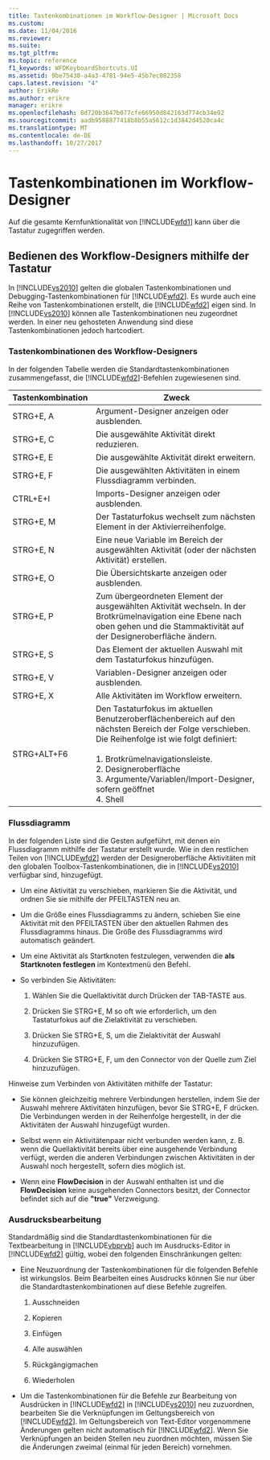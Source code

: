 ```yaml
---
title: Tastenkombinationen im Workflow-Designer | Microsoft Docs
ms.custom: 
ms.date: 11/04/2016
ms.reviewer: 
ms.suite: 
ms.tgt_pltfrm: 
ms.topic: reference
f1_keywords: WFDKeyboardShortcuts.UI
ms.assetid: 9be75438-a4a3-4781-94e5-45b7ec082358
caps.latest.revision: "4"
author: ErikRe
ms.author: erikre
manager: erikre
ms.openlocfilehash: 8d720b3647b077cfe66950d842163d774cb34e92
ms.sourcegitcommit: aadb9588877418b8b55a5612c1d3842d4520ca4c
ms.translationtype: MT
ms.contentlocale: de-DE
ms.lasthandoff: 10/27/2017
---
```

# <a name="keyboard-shortcuts-in-the-workflow-designer"></a>Tastenkombinationen im Workflow-Designer
Auf die gesamte Kernfunktionalität von [!INCLUDE[wfd1](../workflow-designer/includes/wfd1_md.md)] kann über die Tastatur zugegriffen werden.  
  
## <a name="navigating-the-workflow-designer-using-the-keyboard"></a>Bedienen des Workflow-Designers mithilfe der Tastatur  
 In [!INCLUDE[vs2010](../misc/includes/vs2010_md.md)] gelten die globalen Tastenkombinationen und Debugging-Tastenkombinationen für [!INCLUDE[wfd2](../workflow-designer/includes/wfd2_md.md)]. Es wurde auch eine Reihe von Tastenkombinationen erstellt, die [!INCLUDE[wfd2](../workflow-designer/includes/wfd2_md.md)] eigen sind. In [!INCLUDE[vs2010](../misc/includes/vs2010_md.md)] können alle Tastenkombinationen neu zugeordnet werden. In einer neu gehosteten Anwendung sind diese Tastenkombinationen jedoch hartcodiert.  
  
### <a name="workflow-designer-keyboard-shortcuts"></a>Tastenkombinationen des Workflow-Designers  
 In der folgenden Tabelle werden die Standardtastenkombinationen zusammengefasst, die [!INCLUDE[wfd2](../workflow-designer/includes/wfd2_md.md)]-Befehlen zugewiesenen sind.  
  
|Tastenkombination|Zweck|  
|--------------|-------------|  
|STRG+E, A|Argument-Designer anzeigen oder ausblenden.|  
|STRG+E, C|Die ausgewählte Aktivität direkt reduzieren.|  
|STRG+E, E|Die ausgewählte Aktivität direkt erweitern.|  
|STRG+E, F|Die ausgewählten Aktivitäten in einem Flussdiagramm verbinden.|  
|CTRL+E+I|Imports-Designer anzeigen oder ausblenden.|  
|STRG+E, M|Der Tastaturfokus wechselt zum nächsten Element in der Aktivierreihenfolge.|  
|STRG+E, N|Eine neue Variable im Bereich der ausgewählten Aktivität (oder der nächsten Aktivität) erstellen.|  
|STRG+E, O|Die Übersichtskarte anzeigen oder ausblenden.|  
|STRG+E, P|Zum übergeordneten Element der ausgewählten Aktivität wechseln. In der Brotkrümelnavigation eine Ebene nach oben gehen und die Stammaktivität auf der Designeroberfläche ändern.|  
|STRG+E, S|Das Element der aktuellen Auswahl mit dem Tastaturfokus hinzufügen.|  
|STRG+E, V|Variablen-Designer anzeigen oder ausblenden.|  
|STRG+E, X|Alle Aktivitäten im Workflow erweitern.|  
|STRG+ALT+F6|Den Tastaturfokus im aktuellen Benutzeroberflächenbereich auf den nächsten Bereich der Folge verschieben. Die Reihenfolge ist wie folgt definiert:<br /><br /> 1.  Brotkrümelnavigationsleiste.<br />2.  Designeroberfläche<br />3.  Argumente/Variablen/Import-Designer, sofern geöffnet<br />4.  Shell|  
  
### <a name="flowchart"></a>Flussdiagramm  
 In der folgenden Liste sind die Gesten aufgeführt, mit denen ein Flussdiagramm mithilfe der Tastatur erstellt wurde. Wie in den restlichen Teilen von [!INCLUDE[wfd2](../workflow-designer/includes/wfd2_md.md)] werden der Designeroberfläche Aktivitäten mit den globalen Toolbox-Tastenkombinationen, die in [!INCLUDE[vs2010](../misc/includes/vs2010_md.md)] verfügbar sind, hinzugefügt.  
  
-   Um eine Aktivität zu verschieben, markieren Sie die Aktivität, und ordnen Sie sie mithilfe der PFEILTASTEN neu an.  
  
-   Um die Größe eines Flussdiagramms zu ändern, schieben Sie eine Aktivität mit den PFEILTASTEN über den aktuellen Rahmen des Flussdiagramms hinaus. Die Größe des Flussdiagramms wird automatisch geändert.  
  
-   Um eine Aktivität als Startknoten festzulegen, verwenden die **als Startknoten festlegen** im Kontextmenü den Befehl.  
  
-   So verbinden Sie Aktivitäten:  
  
    1.  Wählen Sie die Quellaktivität durch Drücken der TAB-TASTE aus.  
  
    2.  Drücken Sie STRG+E, M so oft wie erforderlich, um den Tastaturfokus auf die Zielaktivität zu verschieben.  
  
    3.  Drücken Sie STRG+E, S, um die Zielaktivität der Auswahl hinzuzufügen.  
  
    4.  Drücken Sie STRG+E, F, um den Connector von der Quelle zum Ziel hinzuzufügen.  
  
 Hinweise zum Verbinden von Aktivitäten mithilfe der Tastatur:  
  
-   Sie können gleichzeitig mehrere Verbindungen herstellen, indem Sie der Auswahl mehrere Aktivitäten hinzufügen, bevor Sie STRG+E, F drücken. Die Verbindungen werden in der Reihenfolge hergestellt, in der die Aktivitäten der Auswahl hinzugefügt wurden.  
  
-   Selbst wenn ein Aktivitätenpaar nicht verbunden werden kann, z. B. wenn die Quellaktivität bereits über eine ausgehende Verbindung verfügt, werden die anderen Verbindungen zwischen Aktivitäten in der Auswahl noch hergestellt, sofern dies möglich ist.  
  
-   Wenn eine **FlowDecision** in der Auswahl enthalten ist und die **FlowDecision** keine ausgehenden Connectors besitzt, der Connector befindet sich auf die **"true"** Verzweigung.  
  
### <a name="expression-editing"></a>Ausdrucksbearbeitung  
 Standardmäßig sind die Standardtastenkombinationen für die Textbearbeitung in [!INCLUDE[vbprvb](../code-quality/includes/vbprvb_md.md)] auch im Ausdrucks-Editor in [!INCLUDE[wfd2](../workflow-designer/includes/wfd2_md.md)] gültig, wobei den folgenden Einschränkungen gelten:  
  
-   Eine Neuzuordnung der Tastenkombinationen für die folgenden Befehle ist wirkungslos. Beim Bearbeiten eines Ausdrucks können Sie nur über die Standardtastenkombinationen auf diese Befehle zugreifen.  
  
    1.  Ausschneiden  
  
    2.  Kopieren  
  
    3.  Einfügen  
  
    4.  Alle auswählen  
  
    5.  Rückgängigmachen  
  
    6.  Wiederholen  
  
-   Um die Tastenkombinationen für die Befehle zur Bearbeitung von Ausdrücken in [!INCLUDE[wfd2](../workflow-designer/includes/wfd2_md.md)] in [!INCLUDE[vs2010](../misc/includes/vs2010_md.md)] neu zuzuordnen, bearbeiten Sie die Verknüpfungen im Geltungsbereich von [!INCLUDE[wfd2](../workflow-designer/includes/wfd2_md.md)]. Im Geltungsbereich von Text-Editor vorgenommene Änderungen gelten nicht automatisch für [!INCLUDE[wfd2](../workflow-designer/includes/wfd2_md.md)]. Wenn Sie Verknüpfungen an beiden Stellen neu zuordnen möchten, müssen Sie die Änderungen zweimal (einmal für jeden Bereich) vornehmen.